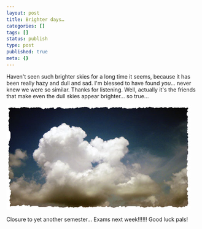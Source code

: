 ```yaml
---
layout: post
title: Brighter days…
categories: []
tags: []
status: publish
type: post
published: true
meta: {}
---
```

Haven't seen such brighter skies for a long time it seems, because it has been really hazy and dull and sad. I'm blessed to have found _you_... never knew we were so similar. Thanks for listening. Well, actually it's the friends that make even the dull skies appear brighter... so true...

![](/img/cloudsmall.jpg)

Closure to yet another semester... Exams next week!!!!!! Good luck pals! 
